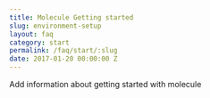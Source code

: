 ```yaml
---
title: Molecule Getting started
slug: environment-setup
layout: faq
category: start
permalink: /faq/start/:slug
date: 2017-01-20 00:00:00 Z
---
```


Add information about getting started with molecule